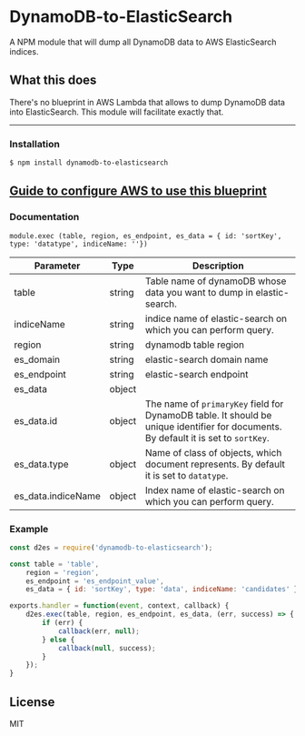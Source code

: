 # DynamoDB-to-ElasticSearch

A NPM module that will dump all DynamoDB data to AWS ElasticSearch indices.

## What this does

There's no blueprint in AWS Lambda that allows to dump DynamoDB data into ElasticSearch. This module will facilitate exactly that.

---

### Installation

```sh
$ npm install dynamodb-to-elasticsearch
```

## [Guide to configure AWS to use this blueprint](https://aws.amazon.com/blogs/compute/indexing-amazon-dynamodb-content-with-amazon-elasticsearch-service-using-aws-lambda)

### Documentation

`module.exec (table, region, es_endpoint, es_data = { id: 'sortKey', type: 'datatype', indiceName: ''})`

| Parameter | Type | Description
| ------ | ------ | ------ |
| table | string | Table name of dynamoDB whose data you want to dump in elastic-search.
| indiceName | string | indice name of elastic-search on which you can perform query.
| region | string | dynamodb table region
| es_domain | string | elastic-search domain name
| es_endpoint | string | elastic-search endpoint
| es_data | object |
| es_data.id | object | The name of `primaryKey` field for DynamoDB table. It should be unique identifier for documents. By default it is set to `sortKey`. 
| es_data.type | object | Name of class of objects, which document represents. By default it is set to `datatype`.
| es_data.indiceName | object | Index name of elastic-search on which you can perform query.

### Example

```javascript
const d2es = require('dynamodb-to-elasticsearch');

const table = 'table',
	region = 'region',
	es_endpoint = 'es_endpoint_value',
	es_data = { id: 'sortKey', type: 'data', indiceName: 'candidates' }};

exports.handler = function(event, context, callback) {
	d2es.exec(table, region, es_endpoint, es_data, (err, success) => {
	    if (err) {
			callback(err, null);
		} else {
			callback(null, success);
		}
	});
}

```

License
----
MIT

